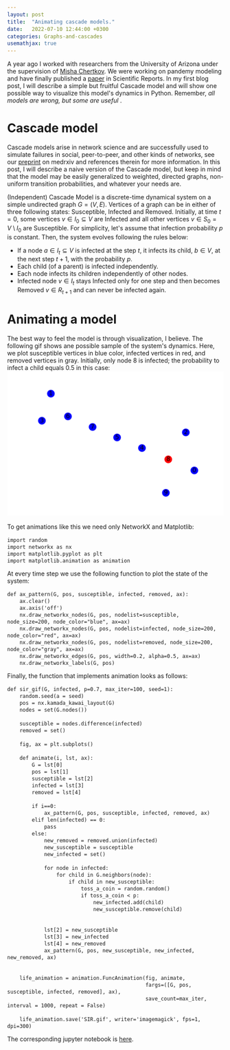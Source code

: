 ```yaml
---
layout: post
title:  "Animating cascade models."
date:   2022-07-10 12:44:00 +0300
categories: Graphs-and-cascades
usemathjax: true
---
```

A year ago I worked with researchers from the University of Arizona under the supervision of [Misha Chertkov](https://sites.google.com/site/mchertkov/michael-misha-chertkov). We were working on pandemy modeling and have finally published a [paper](https://www.nature.com/articles/s41598-022-11705-8) in Scientific Reports. In my first blog post, I will describe a simple but fruitful Cascade model and will show one possible way to visualize this model's dynamics in Python. Remember, <i> all models are wrong, but some are useful </i>.

Cascade model
=========

Cascade models arise in network science and are successfully used to simulate failures in social, peer-to-peer, and other kinds of networks, see our [preprint](https://www.medrxiv.org/content/medrxiv/early/2021/03/01/2021.02.24.21252390.full.pdf) on medrxiv and references therein for more information. In this post, I will describe a naive version of the Cascade model, but keep in mind that the model may be easily generalized to weighted, directed graphs, non-uniform transition probabilities, and whatever your needs are.

(Independent) Cascade Model is a discrete-time dynamical system on a simple undirected graph $G = (V, E)$. Vertices of a graph can be in either of three following states: Susceptible, Infected and Removed. Initially, at time $t=0$, some vertices $v\in I_0 \subseteq V$ are Infected and all other vertices $v\in S_0 = V\setminus I_0$ are Susceptible. For simplicity, let's assume that infection probability $p$ is constant. Then, the system evolves following the rules below:
- If a node $a\in I_t \subseteq V$ is infected at the step $t$, it infects its child, $b\in V$, at the next step $t + 1$, with the probability $p$.
- Each child (of a parent) is infected independently.
- Each node infects its children independently of other nodes.
- Infected node $v\in I_t$ stays Infected only for one step and then becomes Removed $v\in R_{t+1}$ and can never be infected again.

Animating a model
=========

The best way to feel the model is through visualization, I believe. The following gif shows ane possible sample of the system's dynamics. Here, we plot susceptible vertices in blue color, infected vertices in red, and removed vertices in gray. Initially, only node 8 is infected; the probability to infect a child equals $0.5$ in this case:
![sir_dynamics](../assets/img/SIR.gif)

To get animations like this we need only NetworkX and Matplotlib:
```
import random
import networkx as nx
import matplotlib.pyplot as plt
import matplotlib.animation as animation
```

At every time step we use the following function to plot the state of the system:
```
def ax_pattern(G, pos, susceptible, infected, removed, ax):
    ax.clear()
    ax.axis('off')
    nx.draw_networkx_nodes(G, pos, nodelist=susceptible, node_size=200, node_color="blue", ax=ax)
    nx.draw_networkx_nodes(G, pos, nodelist=infected, node_size=200, node_color="red", ax=ax)
    nx.draw_networkx_nodes(G, pos, nodelist=removed, node_size=200, node_color="gray", ax=ax)
    nx.draw_networkx_edges(G, pos, width=0.2, alpha=0.5, ax=ax)
    nx.draw_networkx_labels(G, pos)
```

Finally, the function that implements animation looks as follows:
```
def sir_gif(G, infected, p=0.7, max_iter=100, seed=1):
    random.seed(a = seed)
    pos = nx.kamada_kawai_layout(G)
    nodes = set(G.nodes())
    
    susceptible = nodes.difference(infected)
    removed = set()
    
    fig, ax = plt.subplots()
    
    def animate(i, lst, ax): 
        G = lst[0]
        pos = lst[1]
        susceptible = lst[2]
        infected = lst[3]
        removed = lst[4]
        
        if i==0:
            ax_pattern(G, pos, susceptible, infected, removed, ax)
        elif len(infected) == 0:
            pass
        else:
            new_removed = removed.union(infected)
            new_susceptible = susceptible
            new_infected = set()
            
            for node in infected:
                for child in G.neighbors(node):
                    if child in new_susceptible:
                        toss_a_coin = random.random()
                        if toss_a_coin < p:
                            new_infected.add(child)
                            new_susceptible.remove(child)
            
            
            lst[2] = new_susceptible
            lst[3] = new_infected
            lst[4] = new_removed
            ax_pattern(G, pos, new_susceptible, new_infected, new_removed, ax)
            
            
    life_animation = animation.FuncAnimation(fig, animate, 
                                             fargs=([G, pos, susceptible, infected, removed], ax),
                                             save_count=max_iter, interval = 1000, repeat = False)

    life_animation.save('SIR.gif', writer='imagemagick', fps=1, dpi=300)
```

The corresponding jupyter notebook is [here](../assets/notebooks/Cascade-SIR.ipynb).